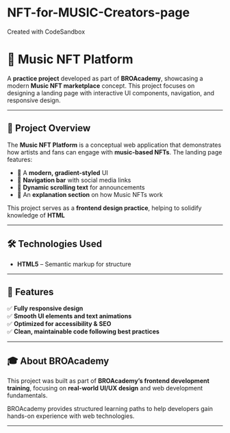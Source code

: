 # NFT-for-MUSIC-Creators-page
Created with CodeSandbox

# 🎵 Music NFT Platform  

A **practice project** developed as part of **BROAcademy**, showcasing a modern **Music NFT marketplace** concept. This project focuses on designing a landing page with interactive UI components, navigation, and responsive design.

---

## 🚀 Project Overview  

The **Music NFT Platform** is a conceptual web application that demonstrates how artists and fans can engage with **music-based NFTs**. The landing page features:  

- 🔹 A **modern, gradient-styled** UI  
- 🔹 **Navigation bar** with social media links  
- 🔹 **Dynamic scrolling text** for announcements  
- 🔹 An **explanation section** on how Music NFTs work  

This project serves as a **frontend design practice**, helping to solidify knowledge of **HTML**

---

## 🛠️ Technologies Used  

- **HTML5** – Semantic markup for structure 

---

## 📌 Features  

✅ **Fully responsive design**  
✅ **Smooth UI elements and text animations**  
✅ **Optimized for accessibility & SEO**  
✅ **Clean, maintainable code following best practices**  

---

## 🎓 About BROAcademy  

This project was built as part of **BROAcademy’s frontend development training**, focusing on **real-world UI/UX design** and web development fundamentals.

BROAcademy provides structured learning paths to help developers gain hands-on experience with web technologies.

---
